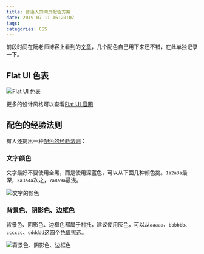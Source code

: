 ```yaml
---
title: 普通人的网页配色方案
date: 2019-07-11 16:20:07
tags: 
categories: CSS
---
```


前段时间在阮老师博客上看到的[文章](http://www.ruanyifeng.com/blog/2019/03/coloring-scheme.html)，几个配色自己用下来还不错，在此单独记录一下。

## Flat UI 色表

![Flat UI 色表](https://frank-database.oss-cn-hangzhou.aliyuncs.com/img/2019-8-20-11-6-33.png)

<!-- more -->

更多的设计风格可以查看[Flat UI 官网](http://designmodo.github.io/Flat-UI/)

## 配色的经验法则

有人还提出一种[配色的经验法则](https://sendwithses.gitbook.io/helpdocs/random-stuff/easy-to-remember-color-guide-for-non-designers)：

### 文字颜色

文字最好不要使用全黑，而是使用深蓝色，可以从下面几种颜色挑。`1a2a3a`最深，`2a3a4a`次之，`7a8a9a`最浅。

![文字的颜色](https://frank-database.oss-cn-hangzhou.aliyuncs.com/img/2019-8-20-11-7-43.png)

### 背景色、阴影色、边框色

背景色、阴影色、边框色都属于衬托，建议使用灰色，可以从`aaaaa`、`bbbbbb`、`cccccc`、`dddddd`这四个色值挑选。

![背景色、阴影色、边框色](https://frank-database.oss-cn-hangzhou.aliyuncs.com/img/2019-8-20-11-8-5.png)
